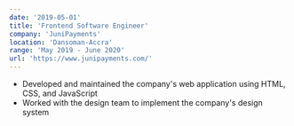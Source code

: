 ```yaml
---
date: '2019-05-01'
title: 'Frontend Software Engineer'
company: 'JuniPayments'
location: 'Dansoman-Accra'
range: 'May 2019 - June 2020'
url: 'https://www.junipayments.com/'
---
```


- Developed and maintained the company's web application using HTML, CSS, and JavaScript
- Worked with the design team to implement the company's design system

